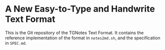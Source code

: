 # A New Easy-to-Type and Handwrite Text Format

This is the Git repository of the TGNotes Text Format. It contains the
reference implementation of the format in `notes2md.sh`, and the specification
in `SPEC.md`.
